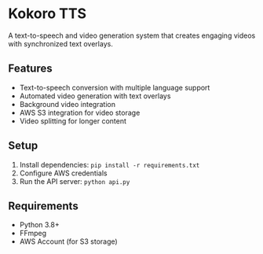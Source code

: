 # Kokoro TTS

A text-to-speech and video generation system that creates engaging videos with synchronized text overlays.

## Features
- Text-to-speech conversion with multiple language support
- Automated video generation with text overlays
- Background video integration
- AWS S3 integration for video storage
- Video splitting for longer content

## Setup
1. Install dependencies: `pip install -r requirements.txt`
2. Configure AWS credentials
3. Run the API server: `python api.py`

## Requirements
- Python 3.8+
- FFmpeg
- AWS Account (for S3 storage)
